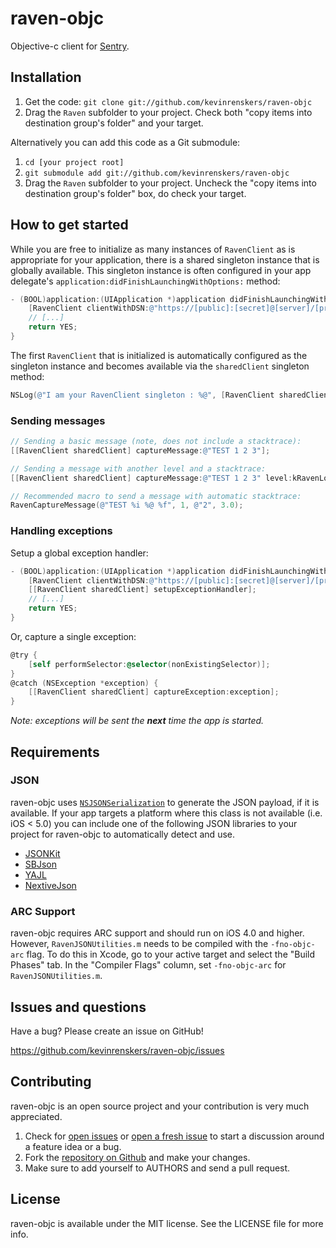 # raven-objc

Objective-c client for [Sentry](https://www.getsentry.com/welcome/).


## Installation
1. Get the code: `git clone git://github.com/kevinrenskers/raven-objc`
2. Drag the `Raven` subfolder to your project. Check both "copy items into destination group's folder" and your target.

Alternatively you can add this code as a Git submodule:

1. `cd [your project root]`
2. `git submodule add git://github.com/kevinrenskers/raven-objc`
3. Drag the `Raven` subfolder to your project. Uncheck the "copy items into destination group's folder" box, do check your target.


## How to get started
While you are free to initialize as many instances of `RavenClient` as is appropriate for your application, there is a shared singleton instance that is globally available. This singleton instance is often configured in your app delegate's `application:didFinishLaunchingWithOptions:` method:

```objective-c
- (BOOL)application:(UIApplication *)application didFinishLaunchingWithOptions:(NSDictionary *)launchOptions {
    [RavenClient clientWithDSN:@"https://[public]:[secret]@[server]/[project id]"];
    // [...]
    return YES;
}
```
The first `RavenClient` that is initialized is automatically configured as the singleton instance and becomes available via the `sharedClient` singleton method:

```objective-c
NSLog(@"I am your RavenClient singleton : %@", [RavenClient sharedClient]);
```

### Sending messages

```objective-c
// Sending a basic message (note, does not include a stacktrace):
[[RavenClient sharedClient] captureMessage:@"TEST 1 2 3"];

// Sending a message with another level and a stacktrace:
[[RavenClient sharedClient] captureMessage:@"TEST 1 2 3" level:kRavenLogLevelDebugInfo method:__FUNCTION__ file:__FILE__ line:__LINE__];

// Recommended macro to send a message with automatic stacktrace:
RavenCaptureMessage(@"TEST %i %@ %f", 1, @"2", 3.0);
```

### Handling exceptions

Setup a global exception handler:

```objective-c
- (BOOL)application:(UIApplication *)application didFinishLaunchingWithOptions:(NSDictionary *)launchOptions {
    [RavenClient clientWithDSN:@"https://[public]:[secret]@[server]/[project id]"];
    [[RavenClient sharedClient] setupExceptionHandler];
    // [...]
    return YES;
}
```

Or, capture a single exception:

```objective-c
@try {
    [self performSelector:@selector(nonExistingSelector)];
}
@catch (NSException *exception) {
    [[RavenClient sharedClient] captureException:exception];
}
```

*Note: exceptions will be sent the __next__ time the app is started.*


## Requirements

### JSON
raven-objc uses [`NSJSONSerialization`](http://developer.apple.com/library/mac/#documentation/Foundation/Reference/NSJSONSerialization_Class/Reference/Reference.html) to generate the JSON payload, if it is available. If your app targets a platform where this class is not available (i.e. iOS < 5.0) you can include one of the following JSON libraries to your project for raven-objc to automatically detect and use.

* [JSONKit](https://github.com/johnezang/JSONKit)
* [SBJson](https://stig.github.com/json-framework/)
* [YAJL](https://lloyd.github.com/yajl/)
* [NextiveJson](https://github.com/nextive/NextiveJson)

### ARC Support
raven-objc requires ARC support and should run on iOS 4.0 and higher. However, `RavenJSONUtilities.m` needs to be compiled with the `-fno-objc-arc` flag. To do this in Xcode, go to your active target and select the "Build Phases" tab. In the "Compiler Flags" column, set `-fno-objc-arc` for `RavenJSONUtilities.m`.


## Issues and questions
Have a bug? Please create an issue on GitHub!

https://github.com/kevinrenskers/raven-objc/issues


## Contributing
raven-objc is an open source project and your contribution is very much appreciated.

1. Check for [open issues](https://github.com/kevinrenskers/raven-objc/issues) or [open a fresh issue](https://github.com/kevinrenskers/raven-objc/issues/new) to start a discussion around a feature idea or a bug.
2. Fork the [repository on Github](https://github.com/kevinrenskers/raven-objc) and make your changes.
3. Make sure to add yourself to AUTHORS and send a pull request.


## License
raven-objc is available under the MIT license. See the LICENSE file for more info.
